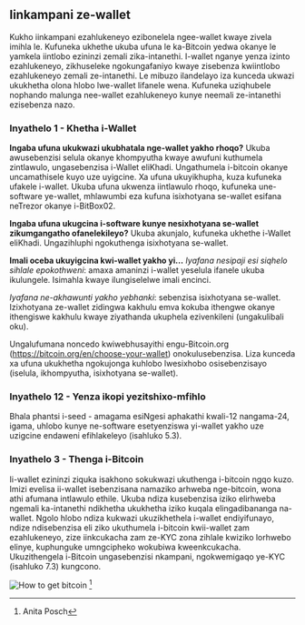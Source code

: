 ## Iinkampani ze-wallet
Kukho iinkampani ezahlukeneyo ezibonelela ngee-wallet kwaye zivela imihla le. Kufuneka ukhethe ukuba ufuna le ka-Bitcoin yedwa okanye le yamkela iintlobo ezininzi zemali zika-intanethi. I-wallet nganye yenza izinto ezahlukeneyo, zikhuseleke ngokungafaniyo kwaye zisebenza kwiintlobo ezahlukeneyo zemali ze-intanethi. Le mibuzo ilandelayo iza kunceda ukwazi ukukhetha olona hlobo lwe-wallet lifanele wena. Kufuneka uziqhubele nophando malunga nee-wallet ezahlukeneyo kunye neemali ze-intanethi ezisebenza nazo.

### Inyathelo 1 - Khetha i-Wallet
**Ingaba ufuna ukukwazi ukubhatala nge-wallet yakho rhoqo?**                                                                  Ukuba awusebenzisi selula okanye khompyutha kwaye awufuni kuthumela zintlawulo, ungasebenzisa i-Wallet eliKhadi. Ungathumela i-bitcoin okanye uncamathisele kuyo uze uyigcine. Xa ufuna ukuyikhupha, kuza kufuneka ufakele i-wallet. Ukuba ufuna ukwenza iintlawulo rhoqo, kufuneka une-software ye-wallet, mhlawumbi eza kufuna isixhotyana se-wallet esifana neTrezor okanye i-BitBox02.

**Ingaba ufuna ukugcina i-software kunye nesixhotyana se-wallet zikumgangatho ofanelekileyo?**                                                                  Ukuba akunjalo, kufuneka ukhethe i-Wallet eliKhadi. Ungazihluphi ngokuthenga isixhotyana se-wallet.

**Imali oceba ukuyigcina kwi-wallet yakho yi…**  *Iyafana nesipaji esi siqhelo sihlale epokothweni*: amaxa amaninzi i-wallet yeselula ifanele ukuba ikulungele. Isimahla kwaye ilungiselelwe imali encinci.

*Iyafana ne-akhawunti yakho yebhanki*: sebenzisa isixhotyana se-wallet. Izixhotyana ze-wallet zidingwa kakhulu emva kokuba ithengwe okanye ithengiswe kakhulu kwaye ziyathanda ukuphela ezivenkileni (ungakulibali oku).

Ungalufumana noncedo kwiwebhusayithi engu-Bitcoin.org (https://bitcoin.org/en/choose-your-wallet) onokulusebenzisa. Liza kunceda xa ufuna ukukhetha ngokujonga kuhlobo lwesixhobo osisebenzisayo (iselula, ikhompyutha, isixhotyana se-wallet).

### Inyathelo 12 - Yenza ikopi yezitshixo-mfihlo
Bhala phantsi i-seed - amagama esiNgesi aphakathi kwali-12 nangama-24, igama, uhlobo kunye ne-software esetyenziswa yi-wallet yakho uze uzigcine endaweni efihlakeleyo (isahluko 5.3).

### Inyathelo 3 - Thenga i-Bitcoin
Ii-wallet ezininzi ziquka isakhono sokukwazi ukuthenga i-bitcoin ngqo kuzo. Imizi evelisa ii-wallet isebenzisana namaziko arhweba nge-bitcoin, wona athi afumana intlawulo ethile. Ukuba ndiza kusebenzisa iziko elirhweba ngemali ka-intanethi ndikhetha ukukhetha iziko kuqala elingadibananga na-wallet. Ngolo hlobo ndiza kukwazi ukuzikhethela i-wallet endiyifunayo, ndize ndisebenzisa eli ziko ukuthumela i-bitcoin kwii-wallet zam ezahlukeneyo, zize iinkcukacha zam ze-KYC zona zihlale kwiziko lorhwebo elinye, kuphunguke umngcipheko wokubiwa kweenkcukacha. Ukuzithengela i-Bitcoin ungasebenzisi nkampani, ngokwemigaqo ye-KYC (isahluko 7.3) kungcono.

![How to get bitcoin](resources/_Buying-methods.png) [^72]

[^72]: Anita Posch

